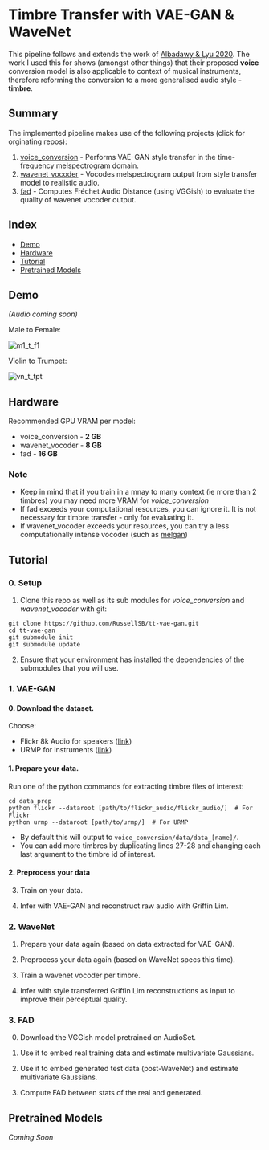 # Timbre Transfer with VAE-GAN & WaveNet

This pipeline follows and extends the work of [Albadawy & Lyu 2020](https://ebadawy.github.io/post/speech_style_transfer/Albadawy_et_al-2020-INTERSPEECH.pdf). The work I used this for shows (amongst other things) that their proposed **voice** conversion model is also applicable to context of musical instruments, therefore reforming the conversion to a more generalised audio style - **timbre**.

## Summary
The implemented pipeline makes use of the following projects (click for orginating repos):
1. [voice_conversion](https://github.com/ebadawy/voice_conversion) - Performs VAE-GAN style transfer in the time-frequency melspectrogram domain.
2. [wavenet_vocoder](https://github.com/r9y9/wavenet_vocoder) - Vocodes melspectrogram output from style transfer model to realistic audio.
3. [fad](https://github.com/google-research/google-research/tree/master/frechet_audio_distance) - Computes Fréchet Audio Distance (using VGGish) to evaluate the quality of wavenet vocoder output.

## Index
- [Demo](#demo)
- [Hardware](#hardware)
- [Tutorial](#tutorial)
- [Pretrained Models](#pretrained-models)

## Demo

 *(Audio coming soon)*

Male to Female:

![m1_t_f1](https://user-images.githubusercontent.com/35470600/127534797-2b6d8f30-3072-49ee-921f-86a9f7174a2a.png)

Violin to Trumpet: 

![vn_t_tpt](https://user-images.githubusercontent.com/35470600/127534790-75bfed70-64be-497d-9d87-7ec26e59ea7f.png)

## Hardware
Recommended GPU VRAM per model:
- voice_conversion - **2 GB**
- wavenet_vocoder - **8 GB**
- fad - **16 GB** 

### Note
- Keep in mind that if you train in a mnay to many context (ie more than 2 timbres) you may need more VRAM for *voice_conversion*
- If fad exceeds your computational resources, you can ignore it. It is not necessary for timbre transfer - only for evaluating it.
- If wavenet_vocoder exceeds your resources, you can try a less computationally intense vocoder (such as [melgan](https://github.com/seungwonpark/melgan))

## Tutorial

### 0. Setup

1. Clone this repo as well as its sub modules for *voice_conversion* and *wavenet_vocoder* with git:

```
git clone https://github.com/RussellSB/tt-vae-gan.git
cd tt-vae-gan 
git submodule init 
git submodule update
```

2. Ensure that your environment has installed the dependencies of the submodules that you will use.

### 1. VAE-GAN

#### 0. Download the dataset. 

Choose:

- Flickr 8k Audio for speakers ([link](https://groups.csail.mit.edu/sls/downloads/flickraudio/))
- URMP for instruments ([link](http://www2.ece.rochester.edu/projects/air/projects/URMP.html))


#### 1. Prepare your data. 

Run one of the python commands for extracting timbre files of interest:

```
cd data_prep
python flickr --dataroot [path/to/flickr_audio/flickr_audio/]  # For Flickr
python urmp --dataroot [path/to/urmp/]  # For URMP
```

- By default this will output to ```voice_conversion/data/data_[name]/```. 
- You can add more timbres by duplicating lines 27-28 and changing each last argument to the timbre id of interest.

#### 2. Preprocess your data



3. Train on your data.

4. Infer with VAE-GAN and reconstruct raw audio with Griffin Lim.

### 2. WaveNet

1. Prepare your data again (based on data extracted for VAE-GAN).

2. Preprocess your data again (based on WaveNet specs this time).

3. Train a wavenet vocoder per timbre.

4. Infer with style transferred Griffin Lim reconstructions as input to improve their perceptual quality.

### 3. FAD

0. Download the VGGish model pretrained on AudioSet.

1. Use it to embed real training data and estimate multivariate Gaussians.

2. Use it to embed generated test data (post-WaveNet) and estimate multivariate Gaussians.

3. Compute FAD between stats of the real and generated.

## Pretrained Models

*Coming Soon*
